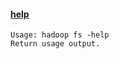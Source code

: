 

#### [help](https://hadoop.apache.org/docs/current/hadoop-project-dist/hadoop-common/FileSystemShell.html#put)
```
Usage: hadoop fs -help
Return usage output.
```

